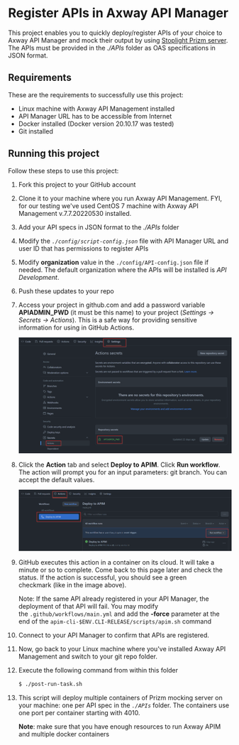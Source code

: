 # Register APIs in Axway API Manager

This project enables you to quickly deploy/register APIs of your choice to Axway API Manager and mock their output by using [Stoplight Prizm server](https://stoplight.io/open-source/prism). The APIs must be provided in the *./APIs* folder as OAS specifications in JSON format.

## Requirements

These are the requirements to successfully use this project:

- Linux machine with Axway API Management installed
- API Manager URL has to be accessible from Internet
- Docker installed (Docker version 20.10.17 was tested)
- Git installed

## Running this project

Follow these steps to use this project:

1. Fork this project to your GitHub account

2. Clone it to your machine where you run Axway API Management. FYI, for our testing we've used CentOS 7 machine with Axway API Management v.7.7.20220530 installed. 

3. Add your API specs in JSON format to the *./APIs* folder

4. Modify the *`./config/script-config.json`* file with API Manager URL and user ID that has permissions to register APIs

5. Modify **organization** value in the `./config/API-config.json` file if needed. The default organization where the APIs will be installed is *API Development*.

6. Push these updates to your repo

7. Access your project in github.com and add a password variable **APIADMIN_PWD** (it must be this name) to your project (*Settings -> Secrets -> Actions*). This is a safe way for providing sensitive information for using in GitHub Actions.

   

   <img src="images/action-secret.png" style="zoom: 50%;" />

   

8. Click the **Action** tab and select **Deploy to APIM**. Click **Run workflow**. The action will prompt you for an input parameters: git branch. You can accept the default values. 

   

   <img src="images/run-action.png" style="zoom:50%;" />

   
   

   

9. GitHub executes this action in a container on its cloud. It will take a minute or so to complete. Come back to this page later and check the status. If the action is successful, you should see a green checkmark (like in the image above). 

   Note: If the same API already registered in your API Manager, the deployment of that API will fail. You may modify the `.github/workflows/main.yml` and add the **-force** parameter at the end of the `apim-cli-$ENV.CLI-RELEASE/scripts/apim.sh` command

10. Connect to your API Manager to confirm that APIs are registered.

11. Now, go back to your Linux machine where you've installed Axway API Management and switch to your git repo folder.

12. Execute the following command from within this folder

    ```bash
    $ ./post-run-task.sh
    ```

    

13. This script will deploy multiple containers of Prizm mocking server on your machine: one per API spec in the *`./APIs`* folder. The containers use one port per container starting with 4010.

    **Note**: make sure that you have enough resources to run Axway APIM and multiple docker containers
